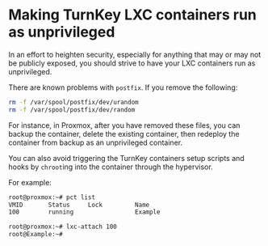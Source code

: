 # Making TurnKey LXC containers run as unprivileged

In an effort to heighten security, especially for anything that may
or may not be publicly exposed, you should strive to have your
LXC containers run as unprivileged.

There are known problems with `postfix`.  If you remove the following:

```sh
rm -f /var/spool/postfix/dev/urandom
rm -f /var/spool/postfix/dev/random
```

For instance, in Proxmox, after you have removed these files,
you can backup the container, delete the existing container, 
then redeploy the container from backup as an unprivileged container.

You can also avoid triggering the TurnKey containers setup scripts
and hooks by `chroot`ing into the container through the hypervisor.

For example:

```sh
root@proxmox:~# pct list
VMID       Status     Lock         Name                
100        running                 Example

root@proxmox:~# lxc-attach 100
root@Example:~# 
```